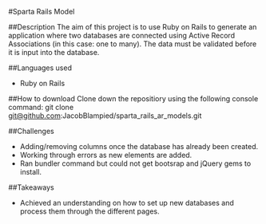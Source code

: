 #Sparta Rails Model

##Description
The aim of this project is to use Ruby on Rails to generate an application where two databases are connected using Active Record Associations (in this case: one to many). The data must be validated before it is input into the database.

##Languages used
* Ruby on Rails

##How to download
Clone down the repositiory using the following console command:
git clone git@github.com:JacobBlampied/sparta_rails_ar_models.git

##Challenges
* Adding/removing columns once the database has already been created.
* Working through errors as new elements are added.
* Ran bundler command but could not get bootsrap and jQuery gems to install.

##Takeaways
* Achieved an understanding on how to set up new databases and process them through the different pages.
